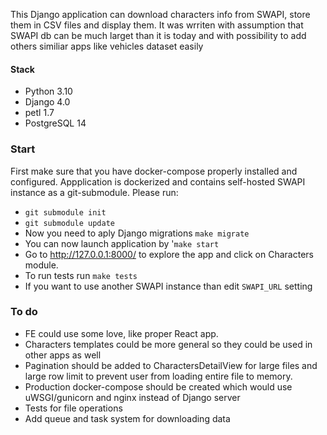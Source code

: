 This Django application can download characters info from SWAPI, store them in CSV files and display them.
It was wrriten with assumption that SWAPI db can be much larget than it is today and with possibility to add others similiar apps like vehicles dataset easily

#### Stack
* Python 3.10
* Django 4.0
* petl 1.7
* PostgreSQL 14

### Start
First make sure that you have docker-compose properly installed and configured.
Appplication is dockerized and contains self-hosted SWAPI instance as a git-submodule. Please run:
* `git submodule init`
* `git submodule update`
* Now you need to aply Django migrations `make migrate`
* You can now launch application by '`make start`
* Go to http://127.0.0.1:8000/ to explore the app and click on Characters module.
* To run tests run `make tests`
* If you want to use another SWAPI instance than edit `SWAPI_URL` setting

### To do
* FE could use some love, like proper React app.
* Characters templates could be more general so they could be used in other apps as well
* Pagination should be added to CharactersDetailView for large files and large row limit to prevent user from loading entire file to memory.
* Production docker-compose should be created which would use uWSGI/gunicorn and nginx instead of Django server
* Tests for file operations
* Add queue and task system for downloading data
